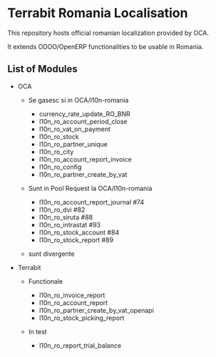 
Terrabit Romania Localisation
==============================

This repository hosts official romanian localization provided by OCA.

It extends ODOO/OpenERP functionalities to be usable in Romania.


List of Modules
---------------

* OCA
    - Se gasesc si in OCA/l10n-romania
        + currency_rate_update_RO_BNR
        + l10n_ro_account_period_close
        + l10n_ro_vat_on_payment
        + l10n_ro_stock
        + l10n_ro_partner_unique
        + l10n_ro_city
        - l10n_ro_account_report_invoice
        - l10n_ro_config
        - l10n_ro_partner_create_by_vat

    - Sunt in Pool Request la OCA/l10n-romania
        - l10n_ro_account_report_journal  #74
        - l10n_ro_dvi  #82
        - l10n_ro_siruta  #88
        - l10n_ro_intrastat #93
        - l10n_ro_stock_account #84
        - l10n_ro_stock_report #89

    - sunt divergente


* Terrabit
    - Functionale
        - l10n_ro_invoice_report
        - l10n_ro_account_report
        - l10n_ro_partner_create_by_vat_openapi
        - l10n_ro_stock_picking_report

    - In test
        - l10n_ro_report_trial_balance



